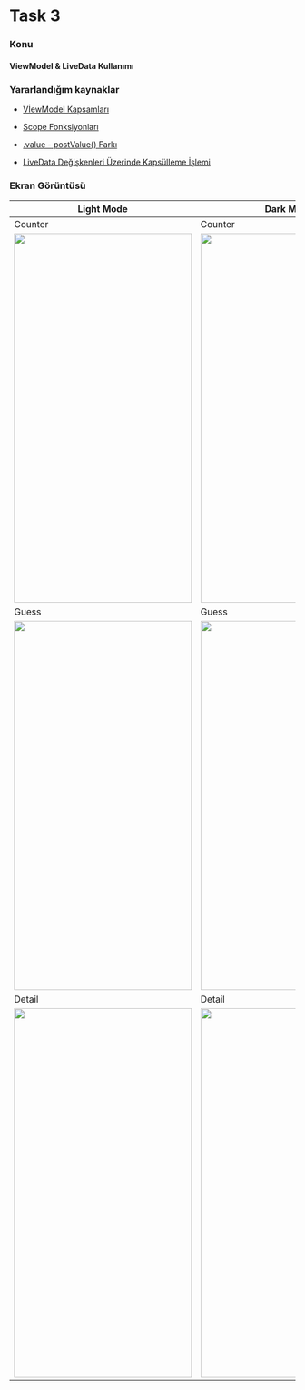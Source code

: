 <h1 align="left">Task 3</h2>

<h3 align="left">Konu</h3>

<h4 align="left">ViewModel & LiveData Kullanımı</h2>

<h3 align="left">Yararlandığım kaynaklar</h3>

- [VİewModel Kapsamları](https://developer.android.com/topic/libraries/architecture/viewmodel/viewmodel-apis?hl=tr)

- [Scope Fonksiyonları](https://medium.com/@manuchekhrdev/kotlin-scope-functions-with-run-apply-also-let-ade7e1f17c9a)

- [.value - postValue() Farkı](https://stackoverflow.com/questions/51299641/difference-of-setvalue-postvalue-in-mutablelivedata)

- [LiveData Değişkenleri Üzerinde Kapsülleme İşlemi](https://medium.com/bootcampers/encapsulate-the-livedata-211261fd1776)

<h3 align="left">Ekran Görüntüsü</h3>

| Light Mode  | Dark Mode |
| ------ | ------ |
| Counter  | Counter |
| <img src="https://i.ibb.co/2KS6Hmh/counter-light.png" width="312.5" height="650"/> | <img src="https://i.ibb.co/qg7kGgv/counter-dark.png" width="312.5" height="650"/> |
| Guess  | Guess |
| <img src="https://i.ibb.co/0GPgym8/guess-light.png" width="312.5" height="650"/> | <img src="https://i.ibb.co/N64pWWY/guess-dark.png" width="312.5" height="650"/> |
| Detail  | Detail |
| <img src="https://i.ibb.co/bXSgqd8/detail-light.png" width="312.5" height="650"/> | <img src="https://i.ibb.co/W0Rq0fQ/detail-dark.png" width="312.5" height="650"/> |
